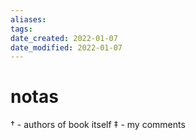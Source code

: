 ```yaml
---
aliases: 
tags: 
date_created: 2022-01-07
date_modified: 2022-01-07
---
```


# notas

† - authors of book itself
‡ - my comments